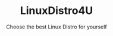 # <div align="center">LinuxDistro4U</div>
<div align="center">Choose the best Linux Distro for yourself</div>
